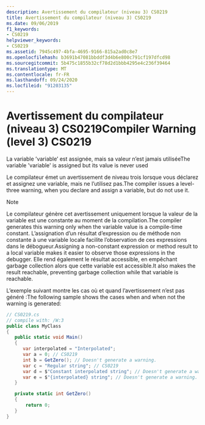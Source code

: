 ```yaml
---
description: Avertissement du compilateur (niveau 3) CS0219
title: Avertissement du compilateur (niveau 3) CS0219
ms.date: 09/06/2019
f1_keywords:
- CS0219
helpviewer_keywords:
- CS0219
ms.assetid: 7945c497-4bfa-4695-9166-815a2ad0c8e7
ms.openlocfilehash: b3691b47081bbddf3d4b6e800c791cf197dfcd98
ms.sourcegitcommit: 5b475c1855b32cf78d2d1bbb4295e4c236f39464
ms.translationtype: MT
ms.contentlocale: fr-FR
ms.lasthandoff: 09/24/2020
ms.locfileid: "91203135"
---
```

# <a name="compiler-warning-level-3-cs0219"></a><span data-ttu-id="aaaf0-103">Avertissement du compilateur (niveau 3) CS0219</span><span class="sxs-lookup"><span data-stu-id="aaaf0-103">Compiler Warning (level 3) CS0219</span></span>

<span data-ttu-id="aaaf0-104">La variable ’variable’ est assignée, mais sa valeur n’est jamais utilisée</span><span class="sxs-lookup"><span data-stu-id="aaaf0-104">The variable 'variable' is assigned but its value is never used</span></span>

 <span data-ttu-id="aaaf0-105">Le compilateur émet un avertissement de niveau trois lorsque vous déclarez et assignez une variable, mais ne l’utilisez pas.</span><span class="sxs-lookup"><span data-stu-id="aaaf0-105">The compiler issues a level-three warning, when you declare and assign a variable, but do not use it.</span></span>

 > [!NOTE]
 > <span data-ttu-id="aaaf0-106">Le compilateur génère cet avertissement uniquement lorsque la valeur de la variable est une constante au moment de la compilation.</span><span class="sxs-lookup"><span data-stu-id="aaaf0-106">The compiler generates this warning only when the variable value is a compile-time constant.</span></span> <span data-ttu-id="aaaf0-107">L’assignation d’un résultat d’expression ou de méthode non constante à une variable locale facilite l’observation de ces expressions dans le débogueur.</span><span class="sxs-lookup"><span data-stu-id="aaaf0-107">Assigning a non-constant expression or method result to a local variable makes it easier to observe those expressions in the debugger.</span></span> <span data-ttu-id="aaaf0-108">Elle rend également le résultat accessible, en empêchant garbage collection alors que cette variable est accessible.</span><span class="sxs-lookup"><span data-stu-id="aaaf0-108">It also makes the result reachable, preventing garbage collection while that variable is reachable.</span></span>

 <span data-ttu-id="aaaf0-109">L’exemple suivant montre les cas où et quand l’avertissement n’est pas généré :</span><span class="sxs-lookup"><span data-stu-id="aaaf0-109">The following sample shows the cases when and when not the warning is generated:</span></span>

```csharp
// CS0219.cs
// compile with: /W:3
public class MyClass
{
   public static void Main()
   {
      var interpolated = "Interpolated";
      var a = 0; // CS0219
      int b = GetZero(); // Doesn't generate a warning.
      var c = "Regular string"; // CS0219
      var d = $"Constant interpolated string"; // Doesn't generate a warning.
      var e = $"{interpolated} string"; // Doesn't generate a warning.
   }

   private static int GetZero()
   {
       return 0;
   }
}  
```
